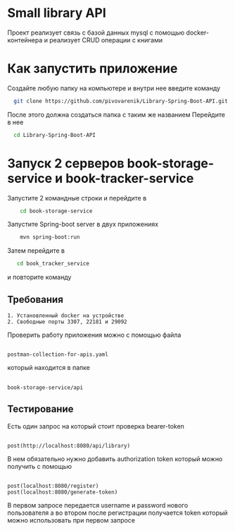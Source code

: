 
# Small library API

Проект реализует связь с базой данных mysql с помощью docker-контейнера и реализует CRUD операции с книгами


# Как запустить приложение

Создайте любую папку на компьютере и внутри нее введите команду



```bash
  git clone https://github.com/pivovarenik/Library-Spring-Boot-API.git
```
После этого должна создаться папка с таким же названием
Перейдите в нее

```bash
  cd Library-Spring-Boot-API
```

# Запуск 2 серверов book-storage-service и book-tracker-service

Запустите 2 командные строки и перейдите в

```bash
    cd book-storage-service
```

Запустите Spring-boot server в двух приложениях

```bash
    mvn spring-boot:run
```
Затем перейдите в
 ```bash
    cd book_tracker_service
```
и повторите команду




## Требования
    1. Установленный docker на устройстве
    2. Свободные порты 3307, 22181 и 29092
Проверить работу приложения можно с помощью файла 
## 
    postman-collection-for-apis.yaml
который находится в папке 
## 
    book-storage-service/api
## Тестирование
Есть один запрос на который стоит проверка bearer-token 
##  
    post(http://localhost:8080/api/library)
В нем обязательно нужно добавить authorization token который можно получить с помощью 
##  
    post(localhost:8080/register)
    post(localhost:8080/generate-token)
В первом запросе передается username и password нового пользователя а во втором после регистрации получается token который можно использовать при первом запросе
